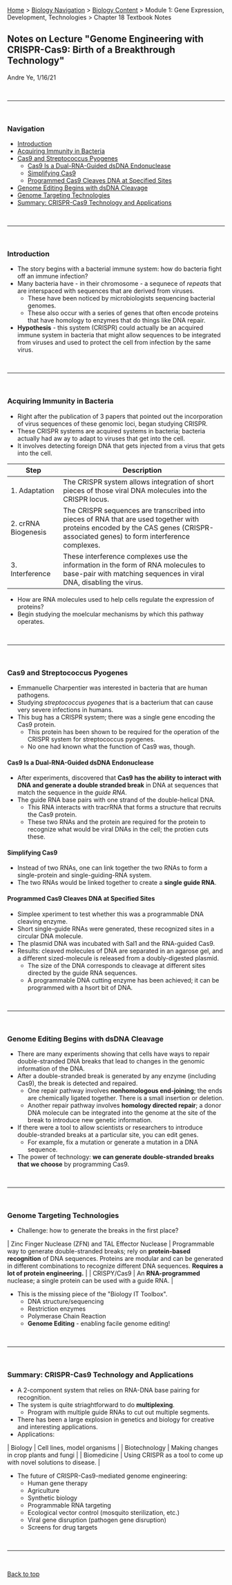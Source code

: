 [Home](https://andre-ye.github.io) > [Biology Navigation](https://andre-ye.github.io/biology/biology_navigation) > [Biology Content](https://andre-ye.github.io/biology/biology_navigation#biology-content) > Module 1: Gene Expression, Development, Technologies > Chapter 18 Textbook Notes

## Notes on Lecture "Genome Engineering with CRISPR-Cas9: Birth of a Breakthrough Technology"
Andre Ye, 1/16/21

<br>

---

<br>

### Navigation
- [Introduction](#introduction)
- [Acquiring Immunity in Bacteria](#acquiring-immunity-in-bacteria)
- [Cas9 and Streptococcus Pyogenes](#cas9-and-streptococcus-pyogenes)
  * [Cas9 Is a Dual-RNA-Guided dsDNA Endonuclease](#cas9-is-a-dual-rna-guided-dsdna-endonuclease)
  * [Simplifying Cas9](#simplifying-cas9)
  * [Programmed Cas9 Cleaves DNA at Specified Sites](#programmed-cas9-cleaves-dna-at-specified-sites)
- [Genome Editing Begins with dsDNA Cleavage](#genome-editing-begins-with-dsdna-cleavage)
- [Genome Targeting Technologies](#genome-targeting-technologies)
- [Summary: CRISPR-Cas9 Technology and Applications](#summary-crispr-cas9-technology-and-applications)

<br>

---

<br>

### Introduction
- The story begins with a bacterial immune system: how do bacteria fight off an immune infection?
- Many bacteria have - in their chromosome - a sequnece of *repeats* that are interspaced with sequences that are derived from viruses.
  - These have been noticed by microbiologists sequencing bacterial genomes.
  - These also occur with a series of genes that often encode proteins that have homology to enzymes that do things like DNA repair.
- **Hypothesis** - this system (CRISPR) could actually be an acquired immune system in bacteria that might allow sequences to be integrated from viruses and used to protect the cell from infection by the same virus.

<br>

---

<br>

### Acquiring Immunity in Bacteria
- Right after the publication of 3 papers that pointed out the incorporation of virus sequences of these genomic loci, began studying CRISPR.
- These CRISPR systems are acquired systems in bacteria; bacteria actually had aw ay to adapt to viruses that get into the cell.
- It involves detecting foreign DNA that gets injected from a virus that gets into the cell.

| **Step** | **Description** |
| --- | --- |
| 1. Adaptation | The CRISPR system allows integration of short pieces of those viral DNA molecules into the CRISPR locus. |
| 2. crRNA Biogenesis | The CRISPR sequences are transcribed into pieces of RNA that are used together with proteins encoded by the CAS genes (CRISPR-associated genes) to form interference complexes. |
| 3. Interference | These interference complexes use the information in the form of RNA molecules to base-pair with matching sequences in viral DNA, disabling the virus. |

- How are RNA molecules used to help cells regulate the expression of proteins?
- Begin studying the moelcular mechanisms by which this pathway operates.

<br>

---

<br>

### Cas9 and Streptococcus Pyogenes
- Emmanuelle Charpentier was interested in bacteria that are human pathogens.
- Studying *streptococcus pyogenes* that is a bacterium that can cause very severe infections in humans.
- This bug has a CRISPR system; there was a single gene encoding the Cas9 protein.
  - This protein has been shown to be required for the operation of the CRISPR system for streptococcus pyogenes.
  - No one had known what the function of Cas9 was, though.

#### Cas9 Is a Dual-RNA-Guided dsDNA Endonuclease
- After experiments, discovered that **Cas9 has the ability to interact with DNA and generate a double stranded break** in DNA at sequences that match the sequence in the *guide RNA*.
- The guide RNA base pairs with one strand of the double-helical DNA.
  - This RNA interacts with tracrRNA that forms a structure that recruits the Cas9 protein.
  - These two RNAs and the protein are required for the protein to recognize what would be viral DNAs in the cell; the protien cuts these.

#### Simplifying Cas9
- Instead of two RNAs, one can link together the two RNAs to form a single-protein and single-guiding-RNA system.
- The two RNAs would be linked together to create a **single guide RNA**.

#### Programmed Cas9 Cleaves DNA at Specified Sites
- Simplee xperiment to test whether this was a programmable DNA cleaving enzyme.
- Short single-guide RNAs were generated, these recognized sites in a circular DNA molecule.
- The plasmid DNA was incubated with Sal1 and the RNA-guided Cas9.
- Results: cleaved molecules of DNA are separated in an agarose gel, and a different sized-molecule is released from a doubly-digested plasmid.
  - The size of the DNA corresponds to cleavage at different sites directed by the guide RNA sequences.
  - A programmable DNA cutting enzyme has been achieved; it can be programmed with a hsort bit of DNA.

<br>

---

<br>

### Genome Editing Begins with dsDNA Cleavage
- There are many experiments showing that cells have ways to repair double-stranded DNA breaks that lead to changes in the genomic information of the DNA.
- After a double-stranded break is generated by any enzyme (including Cas9), the break is detected and repaired.
  - One repair pathway involves **nonhomologous end-joining**; the ends are chemically ligated together. There is a small insertion or deletion.
  - Another repair pathway involves **homology directed repair**; a donor DNA molecule can be integrated into the genome at the site of the break to introduce new genetic information.
- If there were a tool to allow scientists or researchers to introduce double-stranded breaks at a particular site, you can edit genes.
  - For example, fix a mutation or generate a mutation in a DNA sequence.
- The power of technology: **we can generate double-stranded breaks that we choose** by programming Cas9.

<br>

---

<br>

### Genome Targeting Technologies
- Challenge: how to generate the breaks in the first place?

| Zinc Finger Nuclease (ZFN) and TAL Effector Nuclease | Programmable way to generate double-stranded breaks; rely on **protein-based recognition** of DNA sequences. Proteins are modular and can be generated in different combinations to recognize different DNA sequences. **Requires a lot of protein engineering.** |
| CRISPY/Cas9 | An **RNA-programmed** nuclease; a single protein can be used with a guide RNA. |

- This is the missing piece of the "Biology IT Toolbox".
  - DNA structure/sequencing
  - Restriction enzymes
  - Polymerase Chain Reaction
  - **Genome Editing** - enabling facile genome editing!

<br>

---

<br>

### Summary: CRISPR-Cas9 Technology and Applications
- A 2-component system that relies on RNA-DNA base pairing for recognition.
- The system is quite striaghtforward to do **multiplexing**.
  - Program with multiple guide RNAs to cut out multiple segments.
- There has been a large explosion in genetics and biology for creative and interesting applications.
- Applications:

| Biology | Cell lines, model organisms |
| Biotechnology | Making changes in crop plants and fungi |
| Biomedicine | Using CRISPR as a tool to come up with novel solutions to disease. |

- The future of CRISPR-Cas9-mediated genome engineering:
  - Human gene therapy
  - Agriculture
  - Synthetic biology
  - Programmable RNA targeting
  - Ecological vector control (mosquito sterilization, etc.)
  - Viral gene disruption (pathogen gene disruption)
  - Screens for drug targets

<br>

---

<br>

[Back to top](#)
